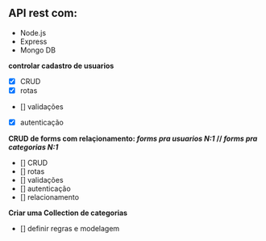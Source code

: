 ## API rest com:
 - Node.js
 - Express
 - Mongo DB


**controlar cadastro de usuarios**
- [x] CRUD
- [x] rotas
- [] validações
- [x] autenticação


**CRUD de forms com relaçionamento: _forms pra usuarios N:1_ // _forms pra categorias N:1_**
- [] CRUD
- [] rotas
- [] validações
- [] autenticação
- [] relacionamento

**Criar uma Collection de categorias**
- [] definir regras e modelagem
